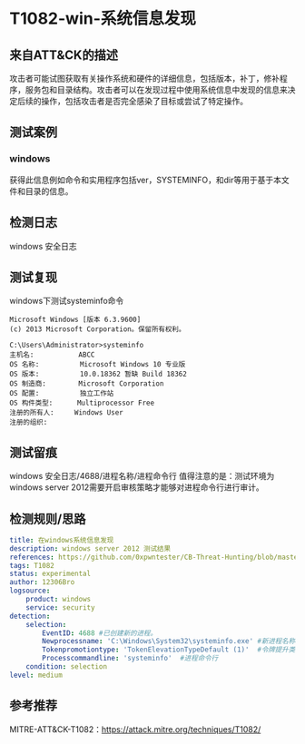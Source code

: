 # T1082-win-系统信息发现

## 来自ATT&CK的描述

攻击者可能试图获取有关操作系统和硬件的详细信息，包括版本，补丁，修补程序，服务包和目录结构。攻击者可以在发现过程中使用系统信息中发现的信息来决定后续的操作，包括攻击者是否完全感染了目标或尝试了特定操作。

## 测试案例

### windows

获得此信息例如命令和实用程序包括ver，SYSTEMINFO，和dir等用于基于本文件和目录的信息。

## 检测日志

windows 安全日志

## 测试复现

windows下测试systeminfo命令

```dos
Microsoft Windows [版本 6.3.9600]
(c) 2013 Microsoft Corporation。保留所有权利。

C:\Users\Administrator>systeminfo
主机名:           ABCC
OS 名称:          Microsoft Windows 10 专业版
OS 版本:          10.0.18362 暂缺 Build 18362
OS 制造商:        Microsoft Corporation
OS 配置:          独立工作站
OS 构件类型:      Multiprocessor Free
注册的所有人:     Windows User
注册的组织:
```

## 测试留痕

windows 安全日志/4688/进程名称/进程命令行
值得注意的是：测试环境为windows server 2012需要开启审核策略才能够对进程命令行进行审计。

## 检测规则/思路

```yml
title: 在windows系统信息发现
description: windows server 2012 测试结果
references: https://github.com/0xpwntester/CB-Threat-Hunting/blob/master/ATT%26CK/T1082-%20systeminfo%20executions.md
tags: T1082
status: experimental
author: 12306Bro
logsource:
    product: windows
    service: security
detection:
    selection:
        EventID: 4688 #已创建新的进程。
        Newprocessname: 'C:\Windows\System32\systeminfo.exe' #新进程名称
        Tokenpromotiontype: 'TokenElevationTypeDefault (1)'  #令牌提升类型
        Processcommandline: 'systeminfo'  #进程命令行
    condition: selection
level: medium
```

## 参考推荐

MITRE-ATT&CK-T1082：https://attack.mitre.org/techniques/T1082/
